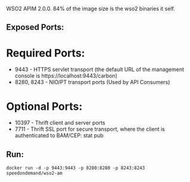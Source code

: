 WSO2 APIM 2.0.0. 84% of the image size is the wso2 binaries it self.

## Exposed Ports:

# Required Ports:
* 9443 - HTTPS servlet transport (the default URL of the management console is https://localhost:9443/carbon)
* 8280, 8243 - NIO/PT transport ports (Used by API Consumers)

# Optional Ports:
* 10397 - Thrift client and server ports
* 7711 - Thrift SSL port for secure transport, where the client is authenticated to BAM/CEP: stat pub

## Run:

```
docker run -d -p 9443:9443 -p 8280:8280 -p 8243:8243 speedondemand/wso2-am
```
 
